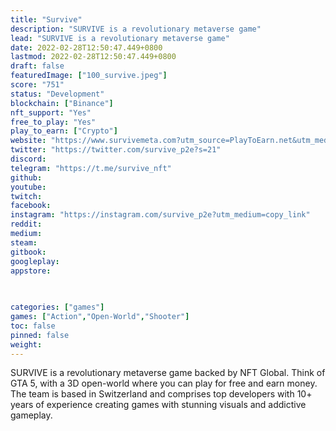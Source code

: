 ```yaml
---
title: "Survive"
description: "SURVIVE is a revolutionary metaverse game"
lead: "SURVIVE is a revolutionary metaverse game"
date: 2022-02-28T12:50:47.449+0800
lastmod: 2022-02-28T12:50:47.449+0800
draft: false
featuredImage: ["100_survive.jpeg"]
score: "751"
status: "Development"
blockchain: ["Binance"]
nft_support: "Yes"
free_to_play: "Yes"
play_to_earn: ["Crypto"]
website: "https://www.survivemeta.com?utm_source=PlayToEarn.net&utm_medium=organic&utm_campaign=gamepage"
twitter: "https://twitter.com/survive_p2e?s=21"
discord: 
telegram: "https://t.me/survive_nft"
github: 
youtube: 
twitch: 
facebook: 
instagram: "https://instagram.com/survive_p2e?utm_medium=copy_link"
reddit: 
medium: 
steam: 
gitbook: 
googleplay: 
appstore: 

  
    
categories: ["games"]
games: ["Action","Open-World","Shooter"]
toc: false
pinned: false
weight: 
---
```

SURVIVE is a revolutionary metaverse game backed by NFT Global. Think of GTA 5, with a 3D open-world where you can play for free and earn money. The team is based in Switzerland and comprises top developers with 10+ years of experience creating games with stunning visuals and addictive gameplay.